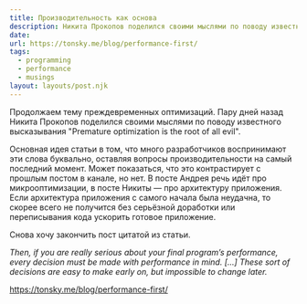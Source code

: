```yaml
---
title: Производительность как основа
description: Никита Прокопов поделился своими мыслями по поводу известного высказывания "Premature optimization is the root of all evil"
date:
url: https://tonsky.me/blog/performance-first/
tags:
  - programming
  - performance
  - musings
layout: layouts/post.njk
---
```

Продолжаем тему преждевременных оптимизаций. Пару дней назад Никита Прокопов поделился своими мыслями по поводу известного высказывания "Premature optimization is the root of all evil".

Основная идея статьи в том, что много разработчиков воспринимают эти слова буквально, оставляя вопросы производительности на самый последний момент. Может показаться, что это контрастирует с прошлым постом в канале, но нет. В посте Андрея речь идёт про микрооптимизации, в посте Никиты — про архитектуру приложения. Если архитектура приложения с самого начала была неудачна, то скорее всего не получится без серьёзной доработки или переписывания кода ускорить готовое приложение.

Снова хочу закончить пост цитатой из статьи.

_Then, if you are really serious about your final program’s performance, every decision must be made with performance in mind. [...] These sort of decisions are easy to make early on, but impossible to change later._

https://tonsky.me/blog/performance-first/
